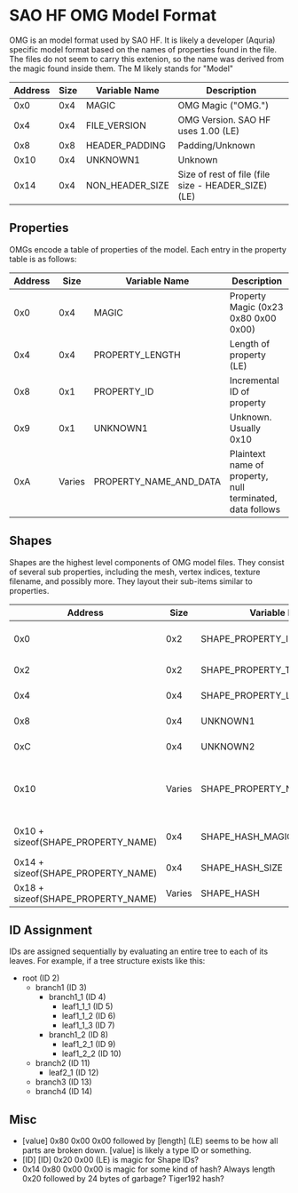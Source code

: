 # SAO HF OMG Model Format

OMG is an model format used by SAO HF.  It is likely a developer (Aquria) specific model format based on the names of properties found in the file.  The files do not seem to carry this extenion, so the name was derived from the magic found inside them.  The M likely stands for "Model"


| Address | Size | Variable Name | Description
|--|--|--|--|
0x0 | 0x4 | MAGIC | OMG Magic ("OMG.")
0x4 | 0x4 | FILE_VERSION | OMG Version.  SAO HF uses 1.00 (LE)
0x8 | 0x8 | HEADER_PADDING | Padding/Unknown
0x10 | 0x4 | UNKNOWN1 | Unknown
0x14 | 0x4 | NON_HEADER_SIZE | Size of rest of file (file size - HEADER_SIZE) (LE)


## Properties

OMGs encode a table of properties of the model.  Each entry in the property table is as follows:

| Address | Size | Variable Name | Description
|--|--|--|--|
0x0 | 0x4 | MAGIC | Property Magic (0x23 0x80 0x00 0x00)
0x4 | 0x4 | PROPERTY_LENGTH | Length of property (LE)
0x8 | 0x1 | PROPERTY_ID | Incremental ID of property
0x9 | 0x1 | UNKNOWN1 | Unknown.  Usually 0x10
0xA | Varies | PROPERTY_NAME_AND_DATA | Plaintext name of property, null terminated, data follows

## Shapes

Shapes are the highest level components of OMG model files.  They consist of several sub properties, including the mesh, vertex indices, texture filename, and possibly more.  They layout their sub-items similar to properties.

| Address | Size | Variable Name | Description
|--|--|--|--|
0x0 | 0x2 | SHAPE_PROPERTY_ID | Shape Property ID (starts at 3?)
0x2 | 0x2 | SHAPE_PROPERTY_TREE_DEPTH | Tree Depth? (0x24 0x00)
0x4 | 0x4 | SHAPE_PROPERTY_LENGTH | Length of property (LE)
0x8 | 0x4 | UNKNOWN1 | Unknown.  Usually 0x20
0xC | 0x4 | UNKNOWN2 | Unknown.  Usually 0x20
0x10 | Varies | SHAPE_PROPERTY_NAME_AND_DATA | Plaintext name of property, null terminated, data follows
0x10 + sizeof(SHAPE_PROPERTY_NAME) | 0x4 | SHAPE_HASH_MAGIC | Magic that indicates hash????
0x14 + sizeof(SHAPE_PROPERTY_NAME) | 0x4 | SHAPE_HASH_SIZE | Hash size???? (LE)
0x18 + sizeof(SHAPE_PROPERTY_NAME) | Varies | SHAPE_HASH | Hash???? Tiger192????

## ID Assignment

IDs are assigned sequentially by evaluating an entire tree to each of its leaves.  For example, if a tree structure exists like this:

- root (ID 2)
  - branch1 (ID 3)
    - branch1_1 (ID 4)
      - leaf1_1_1 (ID 5)
      - leaf1_1_2 (ID 6)
      - leaf1_1_3 (ID 7)
    - branch1_2 (ID 8)
      - leaf1_2_1 (ID 9)
      - leaf1_2_2 (ID 10)
  - branch2 (ID 11)
    - leaf2_1 (ID 12)
  - branch3 (ID 13)
  - branch4 (ID 14)

## Misc 

- [value] 0x80 0x00 0x00 followed by [length] (LE) seems to be how all parts are broken down.  [value] is likely a type ID or something.
- [ID] [ID] 0x20 0x00 (LE) is magic for Shape IDs?
- 0x14 0x80 0x00 0x00 is magic for some kind of hash?  Always length 0x20 followed by 24 bytes of garbage?  Tiger192 hash?
